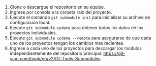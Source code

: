 1. Clone o descargue el repositorio en su equipo.
2. Ingrese por consola a la carpeta raiz del proyecto.
3. Ejecute el comando `git submodule init` para inicializar su archivo de configuración local.
4. Ejecute `git submodule update` para obtener todos los datos de los proyectos individuales.
5. Ejecute `git submodule update --remote` para asegurarse de que cada uno de los proyectos tengan los cambios mas recientes.
6. Ingrese a cada uno de los proyectos para descargar los modulos independientemente del repositorio principal.
https://git-scm.com/book/en/v2/Git-Tools-Submodules
